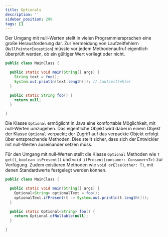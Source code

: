 ```yaml
---
title: Optionals
description: ''
sidebar_position: 290
tags: []
---
```


Der Umgang mit null-Werten stellt in vielen Programmiersprachen eine große Herausforderung dar. Zur Vermeidung von Laufzeitfehlern (`NullPointerException`) müsste vor jedem Methodenaufruf eigentlich überprüft werden, ob ein gültiger Wert vorliegt oder nicht.

```java title="MainClass.java" showLineNumbers
public class MainClass {

  public static void main(String[] args) {
    String text = foo();
    System.out.println(text.length()); // Laufzeitfehler
  }

  public static String foo() {
    return null;
  }

}
```

Die Klasse `Optional` ermöglicht in Java eine komfortable Möglichkeit, mit null-Werten umzugehen. Das eigentliche Objekt wird dabei in einem Objekt der Klasse `Optional` verpackt; der Zugriff auf das verpackte Objekt erfolgt über entsprechende Methoden. Dies
stellt sicher, dass sich der Entwickler mit null-Werten auseinander setzen muss.

Für den Umgang mit null-Werten stellt die Klasse `Optional` Methoden wie `T get()`, `boolean isPresent()` und `void ifPresent(consumer: Consumer<T>)` zur Verfügung. Zudem existieren Methoden wie `void orElse(other: T)`, mit denen Standardwerte festgelegt werden können.

```java title="MainClass.java" showLineNumbers
public class MainClass {

  public static void main(String[] args) {
    Optional<String> optionalText = foo();
    optionalText.ifPresent(t -> System.out.println(t.length()));
  }

  public static Optional<String> foo() {
    return Optional.ofNullable(null);
  }

}
```
